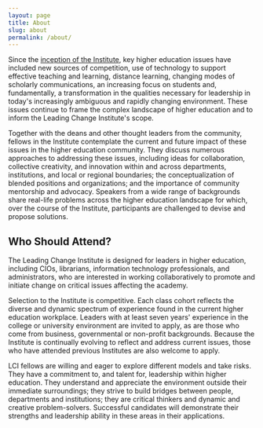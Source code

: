 ```yaml
---
layout: page
title: About
slug: about
permalink: /about/
---
```


Since the [inception of the Institute](/history/), key higher education issues have included new sources of competition, use of technology to support effective teaching and learning, distance learning, changing modes of scholarly communications, an increasing focus on students and, fundamentally, a transformation in the qualities necessary for leadership in today's increasingly ambiguous and rapidly changing environment. These issues continue to frame the complex landscape of higher education and to inform the Leading Change Institute's scope.

Together with the deans and other thought leaders from the community, fellows in the Institute contemplate the current and future impact of these issues in the higher education community. They discuss numerous approaches to addressing these issues, including ideas for collaboration, collective creativity, and innovation within and across departments, institutions, and local or regional boundaries; the conceptualization of blended positions and organizations; and the importance of community mentorship and advocacy. Speakers from a wide range of backgrounds share real-life problems across the higher education landscape for which, over the course of the Institute, participants are challenged to devise and propose solutions.

## Who Should Attend?

The Leading Change Institute is designed for leaders in higher education, including CIOs, librarians, information technology professionals, and administrators, who are interested in working collaboratively to promote and initiate change on critical issues affecting the academy.

Selection to the Institute is competitive. Each class cohort reflects the diverse and dynamic spectrum of experience found in the current higher education workplace. Leaders with at least seven years' experience in the college or university environment are invited to apply, as are those who come from business, governmental or non-profit backgrounds. Because the Institute is continually evolving to reflect and address current issues, those who have attended previous Institutes are also welcome to apply.

LCI fellows are willing and eager to explore different models and take risks. They have a commitment to, and talent for, leadership within higher education. They understand and appreciate the environment outside their immediate surroundings; they strive to build bridges between people, departments and institutions; they are critical thinkers and dynamic and creative problem-solvers. Successful candidates will demonstrate their strengths and leadership ability in these areas in their applications.
